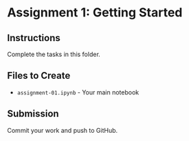 # Assignment 1: Getting Started

## Instructions
Complete the tasks in this folder.

## Files to Create
- `assignment-01.ipynb` - Your main notebook


## Submission
Commit your work and push to GitHub.

